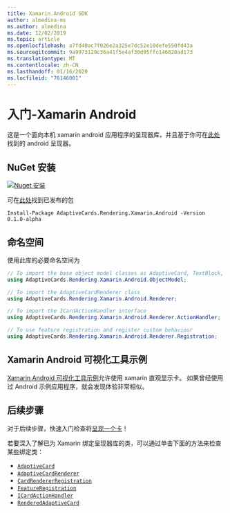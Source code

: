 ```yaml
---
title: Xamarin.Android SDK
author: almedina-ms
ms.author: almedina
ms.date: 12/02/2019
ms.topic: article
ms.openlocfilehash: a7fd40ac7f026e2a325e7dc52e10defe550fd43a
ms.sourcegitcommit: 9a9973129c36a41f5e4af30d95ffc146820ad173
ms.translationtype: MT
ms.contentlocale: zh-CN
ms.lasthandoff: 01/16/2020
ms.locfileid: "76146001"
---
```

# <a name="getting-started---xamarinandroid"></a>入门-Xamarin Android

这是一个面向本机 xamarin android 应用程序的呈现器库，并且基于你可在[此处](../../android/getting-started.md)找到的 android 呈现器。 

## <a name="nuget-install"></a>NuGet 安装

[![Nuget 安装](https://img.shields.io/nuget/vpre/AdaptiveCards.Rendering.Xamarin.Android.svg)](https://www.nuget.org/packages/AdaptiveCards.Rendering.Xamarin.Android)

可在[此处](http://nuget.org)找到已发布的包

```console
Install-Package AdaptiveCards.Rendering.Xamarin.Android -Version 0.1.0-alpha
```

## <a name="namespace"></a>命名空间

使用此库的必要命名空间为
```csharp
// To import the base object model classes as AdaptiveCard, TextBlock, Column, ShowCardAction, ...
using AdaptiveCards.Rendering.Xamarin.Android.ObjectModel;

// To import the AdaptiveCardRenderer class
using AdaptiveCards.Rendering.Xamarin.Android.Renderer;

// To import the ICardActionHandler interface
using AdaptiveCards.Rendering.Xamarin.Android.Renderer.ActionHandler;

// To use feature registration and register custom behaviour 
using AdaptiveCards.Rendering.Xamarin.Android.Renderer.Registration;
```

## <a name="xamarinandroid-visualizer-sample"></a>Xamarin Android 可视化工具示例

[Xamarin Android 可视化工具示例](https://github.com/Microsoft/AdaptiveCards/tree/master/source/xamarin/Xamarin.Droid.Sample)允许使用 xamarin 直观显示卡。 如果曾经使用过 Android 示例应用程序，就会发现体验非常相似。

## <a name="next-steps"></a>后续步骤

对于后续步骤，快速入门检查将[呈现一个卡](render-a-card.md)！

若要深入了解已为 Xamarin 绑定呈现器库的类，可以通过单击下面的方法来检查某些绑定类：
* [```AdaptiveCard```](adaptivecards-rendering-xamarin-android-objectmodel-adaptivecard.md)
* [```AdaptiveCardRenderer```](adaptivecards-rendering-xamarin-android-renderer-adaptivecardrenderer.md)
* [```CardRendererRegistration```](adaptivecards-rendering-xamarin-android-renderer-cardrendererregistration.md)
* [```FeatureRegistration```](adaptivecards-rendering-xamarin-android-objectmodel-featureregistration.md)
* [```ICardActionHandler```](adaptivecards-renderin-xamarin-android-renderer-actionhandler-icardactionhandler.md)
* [```RenderedAdaptiveCard```](adaptivecards-rendering-xamarin-android-renderer-renderedadaptivecard.md)